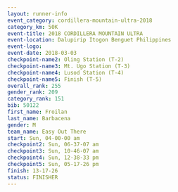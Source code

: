 ```yaml
---
layout: runner-info 
event_category: cordillera-mountain-ultra-2018 
category_km: 50K 
event-title: 2018 CORDILLERA MOUNTAIN ULTRA 
event-location: Dalupirip Itogon Benguet Philippines 
event-logo: 
event-date: 2018-03-03 
checkpoint-name2: Oling Station (T-2) 
checkpoint-name3: Mt. Ugo Station (T-3) 
checkpoint-name4: Lusod Station (T-4) 
checkpoint-name5: Finish (T-5) 
overall_rank: 255
gender_rank: 209
category_rank: 151
bib: 50122
first_name: Froilan
last_name: Barbacena
gender: M
team_name: Easy Out There
start: Sun, 04-00-00 am
checkpoint2: Sun, 06-37-07 am
checkpoint3: Sun, 10-46-07 am
checkpoint4: Sun, 12-38-33 pm
checkpoint5: Sun, 05-17-26 pm
finish: 13-17-26
status: FINISHER
---
```

